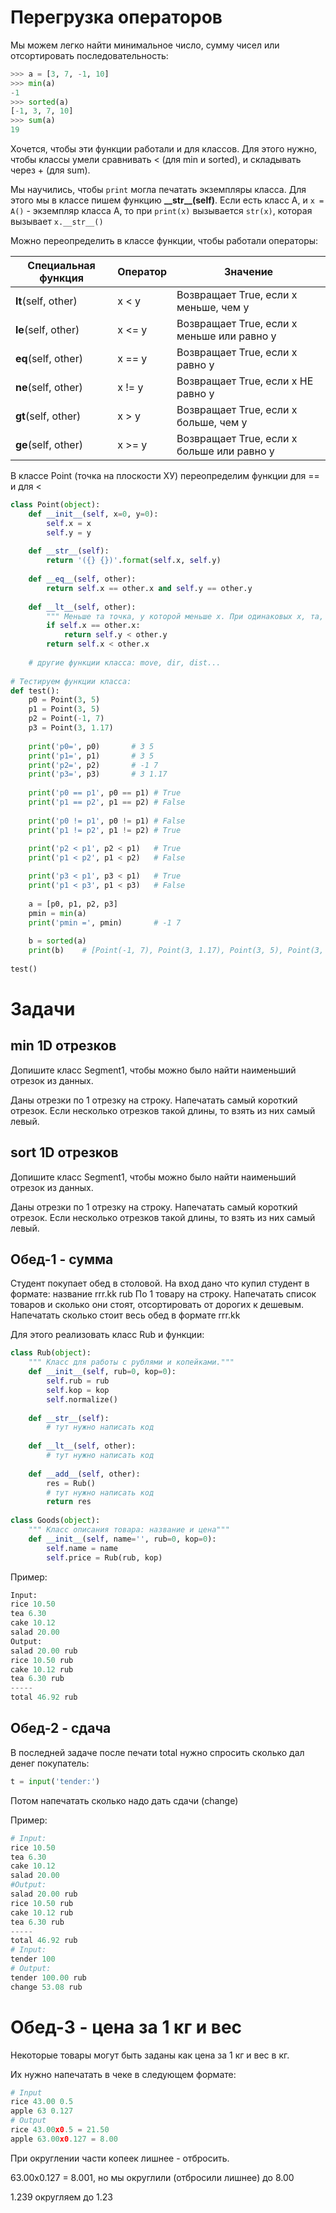 # Перегрузка операторов

Мы можем легко найти минимальное число, сумму чисел или отсортировать последовательность:
```python
>>> a = [3, 7, -1, 10]
>>> min(a)
-1
>>> sorted(a)
[-1, 3, 7, 10]
>>> sum(a)
19
```
Хочется, чтобы эти функции работали и для классов. Для этого нужно, чтобы классы умели сравнивать < (для min и sorted), и складывать через + (для sum).

Мы научились, чтобы `print` могла печатать экземпляры класса. Для этого мы в классе пишем функцию **\_\_str\_\_(self)**.
Если есть класс А, и `x = A()` - экземпляр класса А, то при `print(x)` вызывается `str(x)`, которая вызывает `x.__str__()`

Можно переопределить в классе функции, чтобы работали операторы:

| Специальная функция | Оператор | Значение |
|---|---|---|
| __lt__(self, other) | x &lt; y | Возвращает True, если х меньше, чем у |
| __le__(self, other) | x <= y | Возвращает True, если х меньше или равно у |
| __eq__(self, other) | x == y | Возвращает True, если х равно у |
| __ne__(self, other) | x != y | Возвращает True, если х НЕ равно у |
| __gt__(self, other) | x > y | Возвращает True, если х больше, чем у |
| __ge__(self, other) | x >= y | Возвращает True, если х больше или равно у |

В классе Point (точка на плоскости ХУ) переопределим функции для == и для <
```python
class Point(object):
    def __init__(self, x=0, y=0):
        self.x = x
        self.y = y
        
    def __str__(self):
        return '({} {})'.format(self.x, self.y)
        
    def __eq__(self, other):
        return self.x == other.x and self.y == other.y
        
    def __lt__(self, other):
        """ Меньше та точка, у которой меньше х. При одинаковых x, та, у которой меньше y."""
        if self.x == other.x:
            return self.y < other.y
        return self.x < other.x
    
    # другие функции класса: move, dir, dist...
    
# Тестируем функции класса:
def test():
    p0 = Point(3, 5)
    p1 = Point(3, 5)
    p2 = Point(-1, 7)
    p3 = Point(3, 1.17)
    
    print('p0=', p0)       # 3 5
    print('p1=', p1)       # 3 5
    print('p2=', p2)       # -1 7
    print('p3=', p3)       # 3 1.17
    
    print('p0 == p1', p0 == p1) # True
    print('p1 == p2', p1 == p2) # False
    
    print('p0 != p1', p0 != p1) # False
    print('p1 != p2', p1 != p2) # True
    
    print('p2 < p1', p2 < p1)   # True
    print('p1 < p2', p1 < p2)   # False

    print('p3 < p1', p3 < p1)   # True
    print('p1 < p3', p1 < p3)   # False
    
    a = [p0, p1, p2, p3]
    pmin = min(a)
    print('pmin =', pmin)       # -1 7
    
    b = sorted(a)
    print(b)    # [Point(-1, 7), Point(3, 1.17), Point(3, 5), Point(3, 5)]
    
test()
```



# Задачи

## min 1D отрезков
Допишите класс Segment1, чтобы можно было найти наименьший отрезок из данных.

Даны отрезки по 1 отрезку на строку. Напечатать самый короткий отрезок. Если несколько отрезков такой длины, то взять из них самый левый.

## sort 1D отрезков
Допишите класс Segment1, чтобы можно было найти наименьший отрезок из данных.

Даны отрезки по 1 отрезку на строку. Напечатать самый короткий отрезок. Если несколько отрезков такой длины, то взять из них самый левый.

## Обед-1 - сумма

Студент покупает обед в столовой. На вход дано что купил студент в формате:
название rrr.kk rub
По 1 товару на строку.
Напечатать список товаров и сколько они стоят, отсортировать от дорогих к дешевым.
Напечатать сколько стоит весь обед в формате rrr.kk

Для этого реализовать класс Rub и функции:
```python
class Rub(object):
    """ Класс для работы с рублями и копейками."""
    def __init__(self, rub=0, kop=0):
        self.rub = rub
        self.kop = kop
        self.normalize()
        
    def __str__(self):
        # тут нужно написать код
        
    def __lt__(self, other):
        # тут нужно написать код
        
    def __add__(self, other):
        res = Rub()
        # тут нужно написать код
        return res
        
class Goods(object):
    """ Класс описания товара: название и цена"""
    def __init__(self, name='', rub=0, kop=0):
        self.name = name
        self.price = Rub(rub, kop)
```
Пример:
```python
Input:
rice 10.50
tea 6.30
cake 10.12
salad 20.00
Output:
salad 20.00 rub
rice 10.50 rub
cake 10.12 rub
tea 6.30 rub
-----
total 46.92 rub
```

## Обед-2 - сдача

В последней задаче после печати total нужно спросить сколько дал денег покупатель:
```python
t = input('tender:')
```
Потом напечатать сколько надо дать сдачи (change)

Пример:
```python
# Input:
rice 10.50
tea 6.30
cake 10.12
salad 20.00
#Output:
salad 20.00 rub
rice 10.50 rub
cake 10.12 rub
tea 6.30 rub
-----
total 46.92 rub
# Input:
tender 100
# Output:
tender 100.00 rub
change 53.08 rub
```

# Обед-3 - цена за 1 кг и вес

Некоторые товары могут быть заданы как цена за 1 кг и вес в кг.

Их нужно напечатать в чеке в следующем формате:

```python
# Input
rice 43.00 0.5
apple 63 0.127
# Output
rice 43.00x0.5 = 21.50
apple 63.00x0.127 = 8.00
```
При округлении части копеек лишнее - отбросить.

63.00x0.127 = 8.001, но мы округлили (отбросили лишнее) до 8.00

1.239 округляем до 1.23

